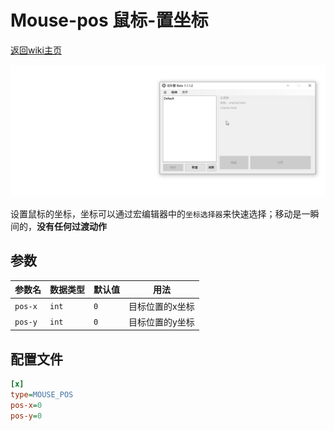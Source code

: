 # Mouse-pos 鼠标-置坐标
[返回wiki主页](/MacroEngine/wiki/Home.md)

![演示](001.gif)

设置鼠标的坐标，坐标可以通过宏编辑器中的`坐标选择器`来快速选择；移动是一瞬间的，**没有任何过渡动作**

## 参数

|参数名|数据类型|默认值|用法|
|-|-|-|-|
|`pos-x`|`int`|`0`|目标位置的x坐标|
|`pos-y`|`int`|`0`|目标位置的y坐标|

## 配置文件

```ini
[x]
type=MOUSE_POS
pos-x=0
pos-y=0
```